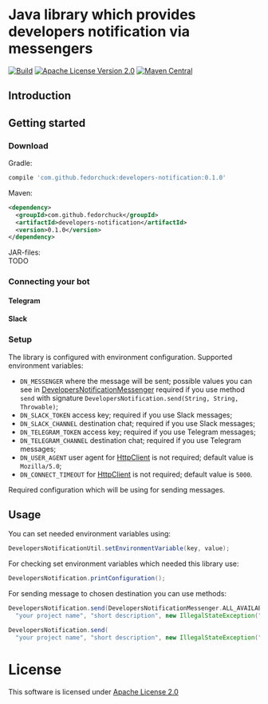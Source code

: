 # Java library which provides developers notification via messengers 

[![Build](https://img.shields.io/badge/build-passing-brightgreen.svg)](TODO)
[![Apache License Version 2.0](https://img.shields.io/badge/license-Apache%20License%202.0-brightgreen.svg)](https://github.com/fedorchuck/developers-notification/blob/master/LICENSE.md)
[![Maven Central](https://img.shields.io/badge/maven--central-0.1.0-brightgreen.svg)](TODO)

## Introduction

## Getting started
### Download
Gradle:
```groovy
compile 'com.github.fedorchuck:developers-notification:0.1.0'
```
Maven:
```xml
<dependency>
  <groupId>com.github.fedorchuck</groupId>
  <artifactId>developers-notification</artifactId>
  <version>0.1.0</version>
</dependency>
```
JAR-files:  
TODO

### Connecting your bot
#### Telegram
#### Slack

### Setup
The library is configured with environment configuration. Supported environment variables:
* `DN_MESSENGER` where the message will be sent; possible values you can see in [DevelopersNotificationMessenger](http://fedorchuck.github.io/developers-notification/javadoc/com/github/fedorchuck/developers_notification/DevelopersNotificationMessenger.html) required if you use method <code>send</code> with signature `DevelopersNotification.send(String, String, Throwable)`;
* `DN_SLACK_TOKEN` access key; required if you use Slack messages;
* `DN_SLACK_CHANNEL` destination chat; required if you use Slack messages;
* `DN_TELEGRAM_TOKEN` access key; required if you use Telegram messages;
* `DN_TELEGRAM_CHANNEL` destination chat; required if you use Telegram messages;
* `DN_USER_AGENT` user agent for [HttpClient](https://fedorchuck.github.io/developers-notification/javadoc/com/github/fedorchuck/developers_notification/http/HttpClient.html) is not required; default value is `Mozilla/5.0`;
* `DN_CONNECT_TIMEOUT` for [HttpClient](https://fedorchuck.github.io/developers-notification/javadoc/com/github/fedorchuck/developers_notification/http/HttpClient.html) is not required; default value is `5000`.

Required configuration which will be using for sending messages.

## Usage
You can set needed environment variables using:
```groovy
DevelopersNotificationUtil.setEnvironmentVariable(key, value);
```
For checking set environment variables which needed this library use:
```groovy
DevelopersNotification.printConfiguration();
```
For sending message to chosen destination you can use methods:
```groovy
DevelopersNotification.send(DevelopersNotificationMessenger.ALL_AVAILABLE,
  "your project name", "short description", new IllegalStateException("abcd"));
```
```groovy
DevelopersNotification.send(
  "your project name", "short description", new IllegalStateException("abcd"));
```

# License
This software is licensed under [Apache License 2.0](http://www.apache.org/licenses/LICENSE-2.0.html)
